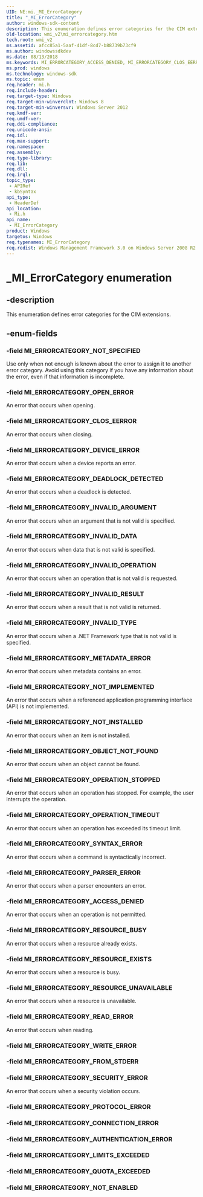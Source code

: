 ```yaml
---
UID: NE:mi._MI_ErrorCategory
title: "_MI_ErrorCategory"
author: windows-sdk-content
description: This enumeration defines error categories for the CIM extensions.
old-location: wmi_v2\mi_errorcategory.htm
tech.root: wmi_v2
ms.assetid: afcc85a1-5aaf-41df-8cd7-b88739b73cf9
ms.author: windowssdkdev
ms.date: 08/13/2018
ms.keywords: MI_ERRORCATEGORY_ACCESS_DENIED, MI_ERRORCATEGORY_CLOS_EERROR, MI_ERRORCATEGORY_DEADLOCK_DETECTED, MI_ERRORCATEGORY_DEVICE_ERROR, MI_ERRORCATEGORY_INVALID_ARGUMENT, MI_ERRORCATEGORY_INVALID_DATA, MI_ERRORCATEGORY_INVALID_OPERATION, MI_ERRORCATEGORY_INVALID_RESULT, MI_ERRORCATEGORY_INVALID_TYPE, MI_ERRORCATEGORY_METADATA_ERROR, MI_ERRORCATEGORY_NOT_IMPLEMENTED, MI_ERRORCATEGORY_NOT_INSTALLED, MI_ERRORCATEGORY_NOT_SPECIFIED, MI_ERRORCATEGORY_OBJECT_NOT_FOUND, MI_ERRORCATEGORY_OPEN_ERROR, MI_ERRORCATEGORY_OPERATION_STOPPED, MI_ERRORCATEGORY_OPERATION_TIMEOUT, MI_ERRORCATEGORY_PARSER_ERROR, MI_ERRORCATEGORY_READ_ERROR, MI_ERRORCATEGORY_RESOURCE_BUSY, MI_ERRORCATEGORY_RESOURCE_EXISTS, MI_ERRORCATEGORY_RESOURCE_UNAVAILABLE, MI_ERRORCATEGORY_SECURITY_ERROR, MI_ERRORCATEGORY_SYNTAX_ERROR, MI_ErrorCategory, MI_ErrorCategory enumeration [Windows Management Infrastructure (MI)], _MI_ErrorCategory, mi/MI_ERRORCATEGORY_ACCESS_DENIED, mi/MI_ERRORCATEGORY_CLOS_EERROR, mi/MI_ERRORCATEGORY_DEADLOCK_DETECTED, mi/MI_ERRORCATEGORY_DEVICE_ERROR, mi/MI_ERRORCATEGORY_INVALID_ARGUMENT, mi/MI_ERRORCATEGORY_INVALID_DATA, mi/MI_ERRORCATEGORY_INVALID_OPERATION, mi/MI_ERRORCATEGORY_INVALID_RESULT, mi/MI_ERRORCATEGORY_INVALID_TYPE, mi/MI_ERRORCATEGORY_METADATA_ERROR, mi/MI_ERRORCATEGORY_NOT_IMPLEMENTED, mi/MI_ERRORCATEGORY_NOT_INSTALLED, mi/MI_ERRORCATEGORY_NOT_SPECIFIED, mi/MI_ERRORCATEGORY_OBJECT_NOT_FOUND, mi/MI_ERRORCATEGORY_OPEN_ERROR, mi/MI_ERRORCATEGORY_OPERATION_STOPPED, mi/MI_ERRORCATEGORY_OPERATION_TIMEOUT, mi/MI_ERRORCATEGORY_PARSER_ERROR, mi/MI_ERRORCATEGORY_READ_ERROR, mi/MI_ERRORCATEGORY_RESOURCE_BUSY, mi/MI_ERRORCATEGORY_RESOURCE_EXISTS, mi/MI_ERRORCATEGORY_RESOURCE_UNAVAILABLE, mi/MI_ERRORCATEGORY_SECURITY_ERROR, mi/MI_ERRORCATEGORY_SYNTAX_ERROR, mi/MI_ErrorCategory, wmi._mi_errorcategory, wmi_v2.mi_errorcategory
ms.prod: windows
ms.technology: windows-sdk
ms.topic: enum
req.header: mi.h
req.include-header: 
req.target-type: Windows
req.target-min-winverclnt: Windows 8
req.target-min-winversvr: Windows Server 2012
req.kmdf-ver: 
req.umdf-ver: 
req.ddi-compliance: 
req.unicode-ansi: 
req.idl: 
req.max-support: 
req.namespace: 
req.assembly: 
req.type-library: 
req.lib: 
req.dll: 
req.irql: 
topic_type:
 - APIRef
 - kbSyntax
api_type:
 - HeaderDef
api_location:
 - Mi.h
api_name:
 - MI_ErrorCategory
product: Windows
targetos: Windows
req.typenames: MI_ErrorCategory
req.redist: Windows Management Framework 3.0 on Windows Server 2008 R2 with SP1, Windows 7 with SP1, and Windows Server 2008 with SP2
---
```


# _MI_ErrorCategory enumeration


## -description


This enumeration defines error categories for the CIM extensions.


## -enum-fields




### -field MI_ERRORCATEGORY_NOT_SPECIFIED

Use only when not enough is known about the error to assign it to another error category. Avoid using this category if you have any information about the error, even if that information is incomplete.


### -field MI_ERRORCATEGORY_OPEN_ERROR

An error that occurs when opening.


### -field MI_ERRORCATEGORY_CLOS_EERROR

An error that occurs when closing.


### -field MI_ERRORCATEGORY_DEVICE_ERROR

An error that occurs when a device reports an error.


### -field MI_ERRORCATEGORY_DEADLOCK_DETECTED

An error that occurs when a deadlock is detected.


### -field MI_ERRORCATEGORY_INVALID_ARGUMENT

An error that occurs when an argument that is not valid is specified.


### -field MI_ERRORCATEGORY_INVALID_DATA

An error that occurs when data that is not valid is specified.


### -field MI_ERRORCATEGORY_INVALID_OPERATION

An error that occurs when an operation that is not valid is requested.


### -field MI_ERRORCATEGORY_INVALID_RESULT

An error that occurs when a result that is not valid is returned.


### -field MI_ERRORCATEGORY_INVALID_TYPE

An error that occurs when a .NET Framework type that is not valid is specified.


### -field MI_ERRORCATEGORY_METADATA_ERROR

An error that occurs when metadata contains an error.


### -field MI_ERRORCATEGORY_NOT_IMPLEMENTED

An error that occurs when a referenced application programming interface (API) is not implemented.


### -field MI_ERRORCATEGORY_NOT_INSTALLED

An error that occurs when an item is not installed.


### -field MI_ERRORCATEGORY_OBJECT_NOT_FOUND

An error that occurs when an object cannot be found.


### -field MI_ERRORCATEGORY_OPERATION_STOPPED

An error that occurs when an operation has stopped. For example, the user interrupts the operation.


### -field MI_ERRORCATEGORY_OPERATION_TIMEOUT

An error that occurs when an operation has exceeded its timeout limit.


### -field MI_ERRORCATEGORY_SYNTAX_ERROR

An error that occurs when a command is syntactically incorrect.


### -field MI_ERRORCATEGORY_PARSER_ERROR

An error that occurs when a parser encounters an error.


### -field MI_ERRORCATEGORY_ACCESS_DENIED

An error that occurs when an operation is not permitted.


### -field MI_ERRORCATEGORY_RESOURCE_BUSY

An error that occurs when a resource already exists.


### -field MI_ERRORCATEGORY_RESOURCE_EXISTS

An error that occurs when a resource is busy.


### -field MI_ERRORCATEGORY_RESOURCE_UNAVAILABLE

An error that occurs when a resource is unavailable.


### -field MI_ERRORCATEGORY_READ_ERROR

An error that occurs when reading.


### -field MI_ERRORCATEGORY_WRITE_ERROR


### -field MI_ERRORCATEGORY_FROM_STDERR


### -field MI_ERRORCATEGORY_SECURITY_ERROR

An error that occurs when a security violation occurs.


### -field MI_ERRORCATEGORY_PROTOCOL_ERROR


### -field MI_ERRORCATEGORY_CONNECTION_ERROR


### -field MI_ERRORCATEGORY_AUTHENTICATION_ERROR


### -field MI_ERRORCATEGORY_LIMITS_EXCEEDED


### -field MI_ERRORCATEGORY_QUOTA_EXCEEDED


### -field MI_ERRORCATEGORY_NOT_ENABLED



